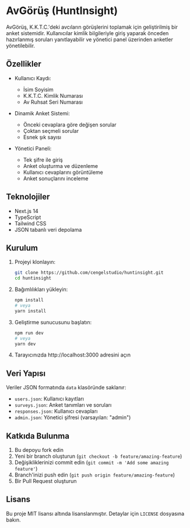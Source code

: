 # AvGörüş (HuntInsight)

AvGörüş, K.K.T.C.'deki avcıların görüşlerini toplamak için geliştirilmiş bir anket sistemidir. Kullanıcılar kimlik bilgileriyle giriş yaparak önceden hazırlanmış soruları yanıtlayabilir ve yönetici panel üzerinden anketler yönetilebilir.

## Özellikler

- Kullanıcı Kaydı:
  - İsim Soyisim
  - K.K.T.C. Kimlik Numarası
  - Av Ruhsat Seri Numarası

- Dinamik Anket Sistemi:
  - Önceki cevaplara göre değişen sorular
  - Çoktan seçmeli sorular
  - Esnek şık sayısı

- Yönetici Paneli:
  - Tek şifre ile giriş
  - Anket oluşturma ve düzenleme
  - Kullanıcı cevaplarını görüntüleme
  - Anket sonuçlarını inceleme

## Teknolojiler

- Next.js 14
- TypeScript
- Tailwind CSS
- JSON tabanlı veri depolama

## Kurulum

1. Projeyi klonlayın:
   ```bash
   git clone https://github.com/cengelstudio/huntinsight.git
   cd huntinsight
   ```

2. Bağımlılıkları yükleyin:
   ```bash
   npm install
   # veya
   yarn install
   ```

3. Geliştirme sunucusunu başlatın:
   ```bash
   npm run dev
   # veya
   yarn dev
   ```

4. Tarayıcınızda http://localhost:3000 adresini açın

## Veri Yapısı

Veriler JSON formatında `data` klasöründe saklanır:

- `users.json`: Kullanıcı kayıtları
- `surveys.json`: Anket tanımları ve soruları
- `responses.json`: Kullanıcı cevapları
- `admin.json`: Yönetici şifresi (varsayılan: "admin")

## Katkıda Bulunma

1. Bu depoyu fork edin
2. Yeni bir branch oluşturun (`git checkout -b feature/amazing-feature`)
3. Değişikliklerinizi commit edin (`git commit -m 'Add some amazing feature'`)
4. Branch'inizi push edin (`git push origin feature/amazing-feature`)
5. Bir Pull Request oluşturun

## Lisans

Bu proje MIT lisansı altında lisanslanmıştır. Detaylar için `LICENSE` dosyasına bakın.
